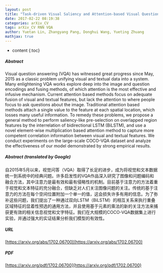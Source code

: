 ```yaml
---
layout: post
title: "Task-driven Visual Saliency and Attention-based Visual Question Answering"
date: 2017-02-22 08:19:38
categories: arXiv_CV
tags: arXiv_CV RNN VQA
author: Yuetan Lin, Zhangyang Pang, Donghui Wang, Yueting Zhuang
mathjax: true
---
```


* content
{:toc}

##### Abstract
Visual question answering (VQA) has witnessed great progress since May, 2015 as a classic problem unifying visual and textual data into a system. Many enlightening VQA works explore deep into the image and question encodings and fusing methods, of which attention is the most effective and infusive mechanism. Current attention based methods focus on adequate fusion of visual and textual features, but lack the attention to where people focus to ask questions about the image. Traditional attention based methods attach a single value to the feature at each spatial location, which losses many useful information. To remedy these problems, we propose a general method to perform saliency-like pre-selection on overlapped region features by the interrelation of bidirectional LSTM (BiLSTM), and use a novel element-wise multiplication based attention method to capture more competent correlation information between visual and textual features. We conduct experiments on the large-scale COCO-VQA dataset and analyze the effectiveness of our model demonstrated by strong empirical results.

##### Abstract (translated by Google)
自2015年5月以来，视觉问答（VQA）取得了长足的进步，成为将视觉和文本数据统一到系统中的经典问题。许多启发性的VQA作品深入研究了图像和问题编码和融合方法，其中注意力是最有效和最有侵略性的机制。目前基于注意力的方法着重于视觉和文本特征的充分融合，但缺乏对人们关注图像问题的关注。传统的基于注意力的方法在每个空间位置附加一个单一的值，这会损失许多有用的信息。为了弥补这些问题，我们提出了一种通过双向LSTM（BiLSTM）的相互关系来执行重叠区域特征的显着性预选的通用方法，并且使用基于元素的乘法的新的关注方法来捕获更有效的相关信息视觉和文字特征。我们在大规模的COCO-VQA数据集上进行实验，并通过强大的实证结果分析我们模型的有效性。

##### URL
[https://arxiv.org/abs/1702.06700](https://arxiv.org/abs/1702.06700)

##### PDF
[https://arxiv.org/pdf/1702.06700](https://arxiv.org/pdf/1702.06700)

